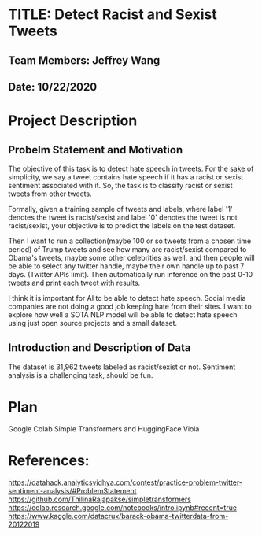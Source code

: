 # TITLE: Detect Racist and Sexist Tweets  
## Team Members: Jeffrey Wang  
## Date:  10/22/2020

# Project Description
## Probelm Statement and Motivation
The objective of this task is to detect hate speech in tweets. For the sake of simplicity, we say a tweet contains hate speech if it has a racist or sexist sentiment associated with it. So, the task is to classify racist or sexist tweets from other tweets.

Formally, given a training sample of tweets and labels, where label '1' denotes the tweet is racist/sexist and label '0' denotes the tweet is not racist/sexist, your objective is to predict the labels on the test dataset.

Then I want to run a collection(maybe 100 or so tweets from a chosen time period) of Trump tweets and see how many are racist/sexist compared to Obama's tweets, maybe some other celebrities as well. and then people will be able to select any twitter handle, maybe their own handle up to past 7 days. (Twitter APIs limit). Then automatically run inference on the past 0-10 tweets and print each tweet with results.

I think it is important for AI to be able to detect hate speech. Social media companies are not doing a good job keeping hate from their sites. I want to explore how well a SOTA NLP model will be able to detect hate speech using just open source projects and a small dataset.

## Introduction and Description of Data
The dataset is 31,962 tweets labeled as racist/sexist or not. Sentiment analysis is a challenging task, should be fun. 

# Plan
Google Colab
Simple Transformers and HuggingFace
Viola

# References:
https://datahack.analyticsvidhya.com/contest/practice-problem-twitter-sentiment-analysis/#ProblemStatement  
https://github.com/ThilinaRajapakse/simpletransformers  
https://colab.research.google.com/notebooks/intro.ipynb#recent=true
https://www.kaggle.com/datacrux/barack-obama-twitterdata-from-20122019
